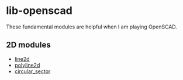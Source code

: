 # lib-openscad

These fundamental modules are helpful when I am playing OpenSCAD.

## 2D modules
- [line2d](https://openhome.cc/eGossip/OpenSCAD/lib-line2d.html)
- [polyline2d](https://openhome.cc/eGossip/OpenSCAD/lib-polyline2d.html)
- [circular_sector](https://openhome.cc/eGossip/OpenSCAD/lib-circular_sector.html)
